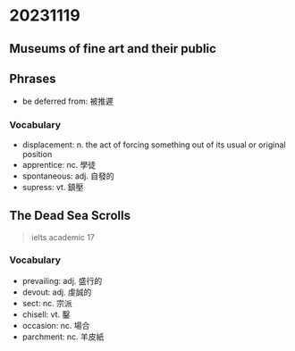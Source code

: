 # 20231119

## Museums of fine art and their public

## Phrases

- be deferred from: 被推遲

### Vocabulary

- displacement: n. the act of forcing something out of its usual or original position
- apprentice: nc. 學徒
- spontaneous: adj. 自發的
- supress: vt. 鎮壓

## The Dead Sea Scrolls

> ielts academic 17

### Vocabulary

- prevailing: adj. 盛行的
- devout: adj. 虔誠的
- sect: nc. 宗派
- chisell: vt. 鑿
- occasion: nc. 場合
- parchment: nc. 羊皮紙